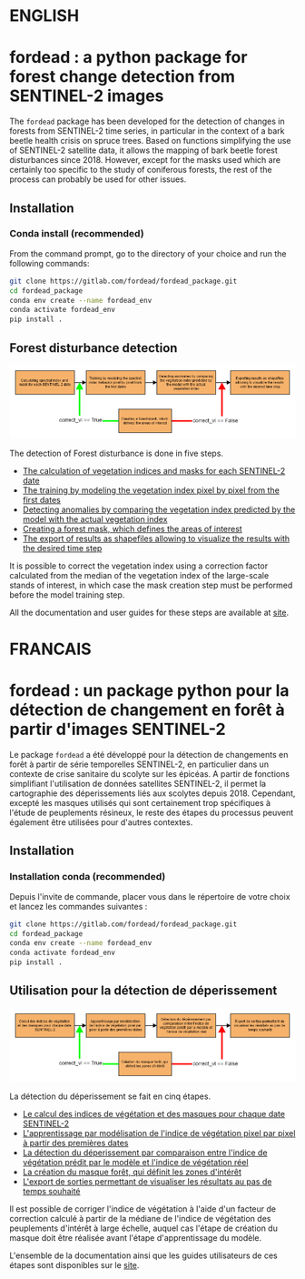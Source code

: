 # ENGLISH
# fordead : a python package for forest change detection from SENTINEL-2 images

The `fordead` package has been developed for the detection of changes in forests from SENTINEL-2 time series, in particular in the context of a bark beetle health crisis on spruce trees. Based on functions simplifying the use of SENTINEL-2 satellite data, it allows the mapping of bark beetle forest disturbances since 2018. However, except for the masks used which are certainly too specific to the study of coniferous forests, the rest of the process can probably be used for other issues. 

## Installation
### Conda install (recommended)

From the command prompt, go to the directory of your choice and run the following commands:
```bash
git clone https://gitlab.com/fordead/fordead_package.git
cd fordead_package
conda env create --name fordead_env
conda activate fordead_env
pip install .
```

## Forest disturbance detection

![diagramme_general_english](docs/user_guides/english/Diagrams/Diagramme_general.png "diagramme_general_english")

The detection of Forest disturbance is done in five steps.
- [The calculation of vegetation indices and masks for each SENTINEL-2 date](https://fordead.gitlab.io/fordead_package/docs/user_guides/english/01_compute_masked_vegetationindex/)
- [The training by modeling the vegetation index pixel by pixel from the first dates](https://fordead.gitlab.io/fordead_package/docs/user_guides/english/02_train_model/)
- [Detecting anomalies by comparing the vegetation index predicted by the model with the actual vegetation index](https://fordead.gitlab.io/fordead_package/docs/user_guides/english/03_decline_detection/)
- [Creating a forest mask, which defines the areas of interest](https://fordead.gitlab.io/fordead_package/docs/user_guides/english/04_compute_forest_mask/)
- [The export of results as shapefiles allowing to visualize the results with the desired time step](https://fordead.gitlab.io/fordead_package/docs/user_guides/english/06_export_results/)

It is possible to correct the vegetation index using a correction factor calculated from the median of the vegetation index of the large-scale stands of interest, in which case the mask creation step must be performed before the model training step.

All the documentation and user guides for these steps are available at [site](https://fordead.gitlab.io/fordead_package/).

# FRANCAIS
# fordead : un package python pour la détection de changement en forêt à partir d'images SENTINEL-2

Le package `fordead` a été développé pour la détection de changements en forêt à partir de série temporelles SENTINEL-2, en particulier dans un contexte de crise sanitaire du scolyte sur les épicéas. A partir de fonctions simplifiant l'utilisation de données satellites SENTINEL-2, il permet la cartographie des déperissements liés aux scolytes depuis 2018. Cependant, excepté les masques utilisés qui sont certainement trop spécifiques à l'étude de peuplements résineux, le reste des étapes du processus peuvent également être utilisées pour d'autres contextes. 

## Installation
### Installation conda (recommended)

Depuis l'invite de commande, placer vous dans le répertoire de votre choix et lancez les commandes suivantes :
```bash
git clone https://gitlab.com/fordead/fordead_package.git
cd fordead_package
conda env create --name fordead_env
conda activate fordead_env
pip install .
```

## Utilisation pour la détection de déperissement

![diagramme_general_french](docs/user_guides/french/Diagrams/Diagramme_general.png "diagramme_general_french")

La détection du déperissement se fait en cinq étapes.
- [Le calcul des indices de végétation et des masques pour chaque date SENTINEL-2](https://fordead.gitlab.io/fordead_package/docs/user_guides/french/01_compute_masked_vegetationindex/)
- [L'apprentissage par modélisation de l'indice de végétation pixel par pixel à partir des premières dates](https://fordead.gitlab.io/fordead_package/docs/user_guides/french/02_train_model/)
- [La détection du déperissement par comparaison entre l'indice de végétation prédit par le modèle et l'indice de végétation réel](https://fordead.gitlab.io/fordead_package/docs/user_guides/french/03_decline_detection/)
- [La création du masque forêt, qui définit les zones d'intérêt](https://fordead.gitlab.io/fordead_package/docs/user_guides/french/04_compute_forest_mask/)
- [L'export de sorties permettant de visualiser les résultats au pas de temps souhaité](https://fordead.gitlab.io/fordead_package/docs/user_guides/french/06_export_results/)

Il est possible de corriger l'indice de végétation à l'aide d'un facteur de correction calculé à partir de la médiane de l'indice de végétation des peuplements d'intérêt à large échelle, auquel cas l'étape de création du masque doit être réalisée avant l'étape d'apprentissage du modèle.

L'ensemble de la documentation ainsi que les guides utilisateurs de ces étapes sont disponibles sur le [site](https://fordead.gitlab.io/fordead_package/).
